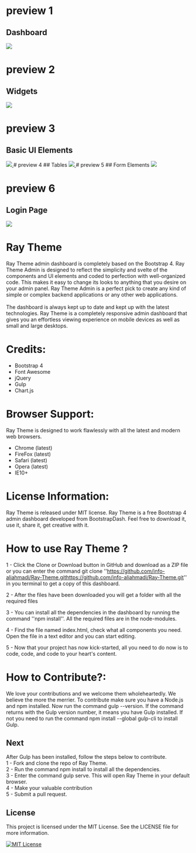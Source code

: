 # preview 1
## Dashboard
<a href="https://raw.githubusercontent.com/info-aliahmadi/Ray-Theme/main/images/Demo/RayTheme-Admin.png" target="_blank">
<img src="https://raw.githubusercontent.com/info-aliahmadi/Ray-Theme/main/images/Demo/RayTheme-Admin.png">
</a>

# preview 2
## Widgets
<a href="https://raw.githubusercontent.com/info-aliahmadi/Ray-Theme/main/images/Demo/RayTheme-Admin2png.png" target="_blank">
<img src="https://raw.githubusercontent.com/info-aliahmadi/Ray-Theme/main/images/Demo/RayTheme-Admin2png.png">
</a>

# preview 3
## Basic UI Elements
<a href="https://raw.githubusercontent.com/info-aliahmadi/Ray-Theme/main/images/Demo/RayTheme-Admin3.png" target="_blank">
<img src="https://raw.githubusercontent.com/info-aliahmadi/Ray-Theme/main/images/Demo/RayTheme-Admin3.png">
</a>
# preview 4
## Tables
<a href="https://raw.githubusercontent.com/info-aliahmadi/Ray-Theme/main/images/Demo/RayTheme-Admin4.png" target="_blank">
<img src="https://raw.githubusercontent.com/info-aliahmadi/Ray-Theme/main/images/Demo/RayTheme-Admin4.png">
</a>
# preview 5
## Form Elements
<a href="https://raw.githubusercontent.com/info-aliahmadi/Ray-Theme/main/images/Demo/RayTheme-Admin6.png" target="_blank">
<img src="https://raw.githubusercontent.com/info-aliahmadi/Ray-Theme/main/images/Demo/RayTheme-Admin6.png">
</a>

# preview 6
## Login Page
<a href="https://raw.githubusercontent.com/info-aliahmadi/Ray-Theme/main/images/Demo/RayTheme-Admin7.png" target="_blank">
<img src="https://raw.githubusercontent.com/info-aliahmadi/Ray-Theme/main/images/Demo/RayTheme-Admin7.png">
</a>

<h1>Ray Theme</h1>
Ray Theme admin dashboard is completely based on the Bootstrap 4. Ray Theme Admin is designed to reflect the simplicity and svelte of the components and UI elements and coded to perfection with well-organized code. This makes it easy to change its looks to anything that you desire on your admin panel. Ray Theme Admin is a perfect pick to create any kind of simple or complex backend applications or any other web applications.
<br><br>
The dashboard is always kept up to date and kept up with the latest technologies. Ray Theme is a completely responsive admin dashboard that gives you an effortless viewing experience on mobile devices as well as small and large desktops.


<h1>Credits:</h1>

- Bootstrap 4
- Font Awesome
- jQuery
- Gulp
- Chart.js

<h1>Browser Support:</h1>

Ray Theme is designed to work flawlessly with all the latest and modern web browsers.

- Chrome (latest)
- FireFox (latest)
- Safari (latest)
- Opera (latest)
- IE10+  

<h1>License Information:</h1>


Ray Theme is released under MIT license. Ray Theme is a free Bootstrap 4 admin dashboard developed from BootstrapDash. Feel free to download it, use it, share it, get creative with it.

<h1>How to use Ray Theme ?</h1>


1 - Click the Clone or Download button in GitHub and download as a ZIP file or you can enter the command git clone ''https://github.com/info-aliahmadi/Ray-Theme.githttps://github.com/info-aliahmadi/Ray-Theme.git'' in you terminal to get a copy of this dashboard.

2 - After the files have been downloaded you will get a folder with all the required files

3 - You can install all the dependencies in the dashboard by running the command ''npm install''. All the required files are in the node-modules.

4 - Find the file named index.html, check what all components you need. Open the file in a text editor and you can start editing.

5 - Now that your project has now kick-started, all you need to do now is to code, code, and code to your heart's content.

<h1>How to Contribute?:</h1>


We love your contributions and we welcome them wholeheartedly. We believe the more the merrier.
To contribute make sure you have a Node.js and npm installed. Now run the command gulp --version. If the command returns with the Gulp version number, it means you have Gulp installed. If not you need to run the command npm install --global gulp-cli to install Gulp.

<h2>Next</h2>

After Gulp has been installed, follow the steps below to contribute.
  <br>
	1 - Fork and clone the repo of Ray Theme.
  <br>
	2 - Run the command npm install to install all the dependencies.
  <br>
	3 - Enter the command gulp serve. This will open Ray Theme in your default browser.
  <br>
	4 - Make your valuable contribution
  <br>
	5 - Submit a pull request.

## License
This project is licensed under the MIT License. See the LICENSE file for more information.

[![MIT License](https://img.shields.io/badge/License-MIT-green.svg)](https://choosealicense.com/licenses/mit/)
